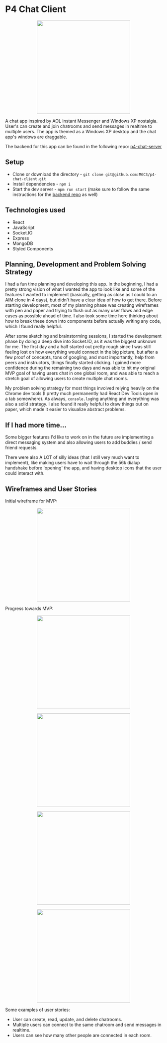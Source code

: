 # P4 Chat Client

<p align="center">
  <img src="https://raw.githubusercontent.com/MGC3/p4-chat-client/master/documentation/screen-shot-cover.png" width=300>
</p>

A chat app inspired by AOL Instant Messenger and Windows XP nostalgia. User's can create and join chatrooms and send messages in realtime to multiple users. The app is themed as a Windows XP desktop and the chat app's windows are draggable.

The backend for this app can be found in the following repo: [p4-chat-server](https://github.com/MGC3/p4-chat-server)

## Setup

- Clone or download the directory - `git clone git@github.com:MGC3/p4-chat-client.git`
- Install dependencies - `npm i`
- Start the dev server - `npm run start` (make sure to follow the same instructions for the [backend repo](https://github.com/MGC3/p4-chat-server) as well)

## Technologies used

- React
- JavaScript
- Socket.IO
- Express
- MongoDB
- Styled Components

## Planning, Development and Problem Solving Strategy

I had a fun time planning and developing this app. In the beginning, I had a pretty strong vision of what I wanted the app to look like and some of the features I wanted to implement (basically, getting as close as I could to an AIM clone in 4 days), but didn't have a clear idea of how to get there. Before starting development, most of my planning phase was creating wireframes with pen and paper and trying to flush out as many user flows and edge cases as possible ahead of time. I also took some time here thinking about how to break these down into components before actually writing any code, which I found really helpful.

After some sketching and brainstorming sessions, I started the development phase by doing a deep dive into Socket.IO, as it was the biggest unknown for me. The first day and a half started out pretty rough since I was still feeling lost on how everything would connect in the big picture, but after a few proof of concepts, tons of googling, and most importantly, help from peers and instructors, things finally started clicking. I gained more confidence during the remaining two days and was able to hit my original MVP goal of having users chat in one global room, and was able to reach a stretch goal of allowing users to create multiple chat rooms.

My problem solving strategy for most things involved relying heavily on the Chrome dev tools (I pretty much permanently had React Dev Tools open in a tab somewhere). As always, `console.log`ing anything and everything was also a solid strategy. I also found it really helpful to draw things out on paper, which made it easier to visualize abstract problems.

## If I had more time...

Some bigger features I'd like to work on in the future are implementing a direct messaging system and also allowing users to add buddies / send friend requests.

There were also A LOT of silly ideas (that I still very much want to implement), like making users have to wait through the 56k dialup handshake before 'opening' the app, and having desktop icons that the user could interact with.

## Wireframes and User Stories

Initial wireframe for MVP:

<p align="center">
<img src="https://raw.githubusercontent.com/MGC3/p4-chat-client/master/documentation/wireframe.png" width=300>
</p>

Progress towards MVP:

<p align="center">
<img src="https://raw.githubusercontent.com/MGC3/p4-chat-client/master/documentation/screen-shot-pre-mvp-1.png" width=300>
</p>

<p align="center">
<img src="https://raw.githubusercontent.com/MGC3/p4-chat-client/master/documentation/screen-shot-pre-mvp-2.png" width=300>
</p>

<p align="center">
  <img src="https://raw.githubusercontent.com/MGC3/p4-chat-client/master/documentation/screen-shot-mvp.png" width=300>
</p>

<p align="center">
<img src="https://raw.githubusercontent.com/MGC3/p4-chat-client/master/documentation/screen-shot-cover.png" width=300>
</p>

Some examples of user stories:

- User can create, read, update, and delete chatrooms.
- Multiple users can connect to the same chatroom and send messages in realtime.
- Users can see how many other people are connected in each room.
